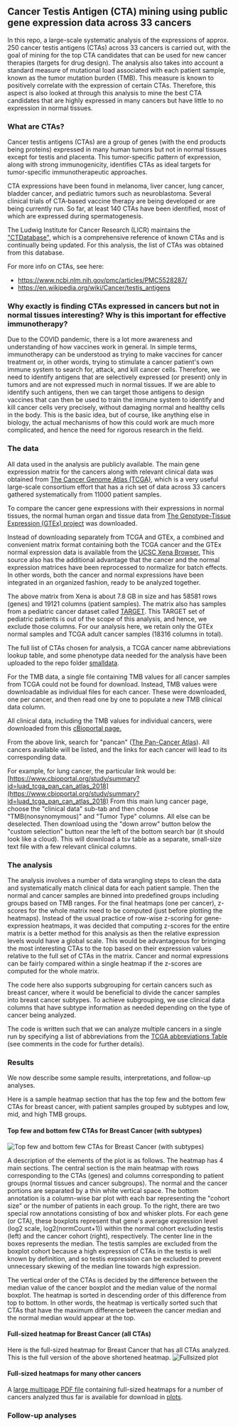 ## Cancer Testis Antigen (CTA) mining using public gene expression data across 33 cancers
In this repo, a large-scale systematic analysis of the expressions of approx. 250 cancer testis antigens (CTAs) across 33 cancers is carried out, with the goal of mining for the top CTA candidates that can be used for new cancer therapies (targets for drug design).  The analysis also takes into account a standard measure of mutational load associated with each patient sample, known as the tumor mutation burden (TMB). This measure is known to positively correlate with the expression of certain CTAs. Therefore, this aspect is also looked at through this analysis to mine the best CTA candidates that are highly expressed in many cancers but have little to no expression in normal tissues.

### What are CTAs?
Cancer testis antigens (CTAs) are a group of genes (with the end products being proteins) expressed in many human tumors but not in normal tissues except for testis and placenta. This tumor-specific pattern of expression, along with strong immunogenicity, identifies CTAs as ideal targets for tumor-specific immunotherapeutic approaches. 

CTA expressions have been found in melanoma, liver cancer, lung cancer, bladder cancer, and pediatric tumors such as neuroblastoma. Several clinical trials of CTA‐based vaccine therapy are being developed or are being currently run. So far, at least 140 CTAs have been identified, most of which are expressed during spermatogenesis. 

The Ludwig Institute for Cancer Research (LICR) maintains the ["CTDatabase",](http://www.cta.lncc.br/) which is a comprehensive reference of known CTAs and is continually being updated. For this analysis, the list of CTAs was obtained from this database. 

For more info on CTAs, see here:
- https://www.ncbi.nlm.nih.gov/pmc/articles/PMC5528287/
- https://en.wikipedia.org/wiki/Cancer/testis_antigens

### Why exactly is finding CTAs expressed in cancers but not in normal tissues interesting? Why is this important for effective immunotherapy?
Due to the COVID pandemic, there is a lot more awareness and understanding of how vaccines work in general. In simple terms, immunotherapy can be understood as trying to make vaccines for cancer treatment or, in other words, trying to stimulate a cancer patient's own immune system to search for, attack, and kill cancer cells. Therefore, we need to identify antigens that are selectively expressed (or present) only in tumors and are not expressed much in normal tissues. If we are able to identify such antigens, then we can target those antigens to design vaccines that can then be used to train the immune system to identify and kill cancer cells very precisely, without damaging normal and healthy cells in the body. This is the basic idea, but of course, like anything else in biology, the actual mechanisms of how this could work are much more complicated, and hence the need for rigorous research in the field.

### The data
All data used in the analysis are publicly available. The main gene expression matrix for the cancers along with relevant clinical data was obtained from [The Cancer Genome Atlas (TCGA)](https://www.cancer.gov/about-nci/organization/ccg/research/structural-genomics/tcga), which is a very useful large-scale consortium effort that has a rich set of data across 33 cancers gathered systematically from 11000 patient samples. 

To compare the cancer gene expressions with their expressions in normal tissues, the normal human organ and tissue data from [The Genotype-Tissue Expression (GTEx) project](https://gtexportal.org/home/) was downloaded.

Instead of downloading separately from TCGA and GTEx, a combined and convenient matrix format containing both the TCGA cancer and the GTEx normal expression data is available from the [UCSC Xena Browser.](https://xenabrowser.net/datapages/?dataset=TcgaTargetGtex_RSEM_Hugo_norm_count&host=https%3A%2F%2Ftoil.xenahubs.net&removeHub=https%3A%2F%2Fxena.treehouse.gi.ucsc.edu%3A443) This source also has the additional advantage that the cancer and the normal expression matrices have been reprocessed to normalize for batch effects. In other words, both the cancer and normal expressions have been integrated in an organized fashion, ready to be analyzed together.

The above matrix from Xena is about 7.8 GB in size and has 58581 rows (genes) and 19121 columns (patient samples). The matrix also has samples from a pediatric cancer dataset called [TARGET](https://ocg.cancer.gov/programs/target). This TARGET set of pediatric patients is out of the scope of this analysis, and hence, we exclude those columns. For our analysis here, we retain only the GTEx normal samples and TCGA adult cancer samples (18316 columns in total).


The full list of CTAs chosen for analysis, a TCGA cancer name abbreviations lookup table, and some phenotype data needed for the analysis have been uploaded to the repo folder [smalldata](/smalldata).

For the TMB data, a single file containing TMB values for all cancer samples from TCGA could not be found for download. Instead, TMB values were downloadable as individual files for each cancer. These were downloaded, one per cancer, and then read one by one to populate a new TMB clinical data column.

All clinical data, including the TMB values for individual cancers, were downloaded from this [cBioportal page.](https://www.cbioportal.org/datasets)

From the above link, search for "pancan" ([The Pan-Cancer Atlas](https://gdc.cancer.gov/about-data/publications/pancanatlas)). All cancers available will be listed, and the links for each cancer will lead to its corresponding data.

For example, for lung cancer, the particular link would be:
[https://www.cbioportal.org/study/summary?id=luad_tcga_pan_can_atlas_2018](https://www.cbioportal.org/study/summary?id=luad_tcga_pan_can_atlas_2018)
From this main lung cancer page, choose the "clinical data" sub-tab and then choose "TMB(nonsynomymous)" and "Tumor Type" columns. All else can be deselected. Then download using the "down arrow" button below the "custom selection" button near the left of the bottom search bar (it should look like a cloud). This will download a tsv table as a separate, small-size text file with a few relevant clinical columns.

### The analysis
The analysis involves a number of data wrangling steps to clean the data and systematically match clinical data for each patient sample. Then the normal and cancer samples are binned into predefined groups including groups based on TMB ranges. For the final heatmaps (one per cancer), z-scores for the whole matrix need to be computed (just before plotting the heatmaps). Instead of the usual practice of row-wise z-scoring for gene-expression heatmaps, it was decided that computing z-scores for the entire matrix is a better method for this analysis as then the relative expression levels would have a global scale. This would be advantageous for bringing the most interesting CTAs to the top based on their expression values relative to the full set of CTAs in the matrix. Cancer and normal expressions can be fairly compared within a single heatmap if the z-scores are computed for the whole matrix.

The code here also supports subgrouping for certain cancers such as breast cancer, where it would be beneficial to divide the cancer samples into breast cancer subtypes. To achieve subgrouping, we use clinical data columns that have subtype information as needed depending on the type of cancer being analyzed.

The code is written such that we can analyze multiple cancers in a single run by specifying a list of abbreviations from the [TCGA abbreviations Table](/smalldata/tcga_abbr.txt) (see comments in the code for further details).

### Results
We now describe some sample results, interpretations, and follow-up analyses. 

Here is a sample heatmap section that has the top few and the bottom few CTAs for breast cancer, with patient samples grouped by subtypes and low, mid, and high TMB groups.

#### Top few and bottom few CTAs for Breast Cancer (with subtypes)
![Top few and bottom few CTAs for Breast Cancer (with subtypes)](/plots/HtMapTCGA_andNormals_CTAvsTMB_BreastCancer_Short.png)

A description of the elements of the plot is as follows. The heatmap has 4 main sections. The central section is the main heatmap with rows corresponding to the CTAs (genes) and columns corresponding to patient groups (normal tissues and cancer subgroups). The normal and the cancer portions are separated by a thin white vertical space. The bottom annotation is a column-wise bar plot with each bar representing the "cohort size" or the number of patients in each group. To the right, there are two special row annotations consisting of box and whisker plots. For each gene (or CTA), these boxplots represent that gene's average expression level (log2 scale, log2(normCount+1)) within the normal cohort excluding testis (left) and the cancer cohort (right), respectively. The center line in the boxes represents the median. The testis samples are excluded from the boxplot cohort because a high expression of CTAs in the testis is well known by definition, and so testis expression can be excluded to prevent unnecessary skewing of the median line towards high expression.

The vertical order of the CTAs is decided by the difference between the median value of the cancer boxplot and the median value of the normal boxplot. The heatmap is sorted in descending order of this difference from top to bottom. In other words, the heatmap is vertically sorted such that CTAs that have the maximum difference between the cancer median and the normal median would appear at the top.

#### Full-sized heatmap for Breast Cancer (all CTAs)
Here is the full-sized heatmap for Breast Cancer that has all CTAs analyzed. This is the full version of the above shortened heatmap.
![Fullsized plot](/plots/HtMapTCGA_andNormals_CTAvsTMB_BreastCancer_Full.png)

#### Full-sized heatmaps for many other cancers
A [large multipage PDF file](/plots/HtMapTCGA_andNormals_CTAvsTMB_Combined.pdf) containing full-sized heatmaps for a number of cancers analyzed thus far is available for download in [plots](/plots/HtMapTCGA_andNormals_CTAvsTMB_Combined.pdf).

### Follow-up analyses
